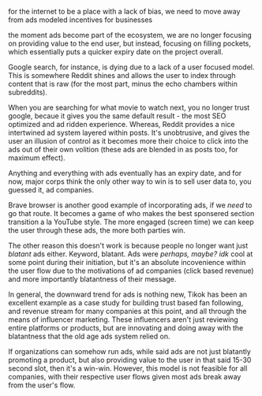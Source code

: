for the internet to be a place with a lack of bias, we need to move away from ads modeled incentives for businesses

the moment ads become part of the ecosystem, we are no longer focusing on providing value to the end user, but instead, focusing on filling pockets, which essentially puts a quicker expiry date on the project overall. 

Google search, for instance, is dying due to a lack of a user focused model. This is somewhere Reddit shines and allows the user to index through content that is raw (for the most part, minus the echo chambers within subreddits).

When you are searching for what movie to watch next, you no longer trust google, becaue it gives you the same default result - the most SEO optimized and ad ridden experience. Whereas, Reddit provides a nice intertwined ad system layered within posts. It's unobtrusive, and gives the user an illusion of control as it becomes more their choice to click into the ads out of their own volition (these ads are blended in as posts too, for maximum effect).

Anything and everything with ads eventually has an expiry date, and for now, major corps think the only other way to win is to sell user data to, you guessed it, ad companies.

Brave browser is another good example of incorporating ads, if we _need_ to go that route. It becomes a game of who makes the best sponsered section transition a la YouTube style. The more engaged (screen time) we can keep the user through these ads, the more both parties win. 

The other reason this doesn't work is because people no longer want just *blatant* ads either. Keyword, blatant. Ads were _perhaps, maybe? idk_ cool at some point during their initiation, but it's an absolute incovenience within the user flow due to the motivations of ad companies (click based revenue) and more importantly blatantness of their message. 

In general, the downward trend for ads is nothing new, Tikok has been an excellent example as a case study for building trust based fan following, and revenue stream for many companies at this point, and all through the means of influencer marketing. These influencers aren't just reviewing entire platforms or products, but are innovating and doing away with the blatantness that the old age ads system relied on. 

If organizations can somehow run ads, while said ads are not just blatantly promoting a product, but also providing value to the user in that said 15-30 second slot, then it's a win-win. However, this model is not feasible for all companies, with their respective user flows given most ads break away from the user's flow. 





